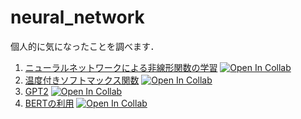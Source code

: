 # neural_network
個人的に気になったことを調べます．
1.  [ニューラルネットワークによる非線形関数の学習](Effect_of_activation_function.ipynb) [![Open In Collab](https://colab.research.google.com/assets/colab-badge.svg)](https://colab.research.google.com/github/yukiharada1228/neural_network/blob/main/Effect_of_activation_function.ipynb)
2.  [温度付きソフトマックス関数](温度付きソフトマックス関数.ipynb) [![Open In Collab](https://colab.research.google.com/assets/colab-badge.svg)](https://colab.research.google.com/github/yukiharada1228/neural_network/blob/main/温度付きソフトマックス関数.ipynb)
3.  [GPT2](GPT2.ipynb) [![Open In Collab](https://colab.research.google.com/assets/colab-badge.svg)](https://colab.research.google.com/github/yukiharada1228/neural_network/blob/main/GPT2.ipynb)
4.  [BERTの利用](BERTの利用.ipynb) [![Open In Collab](https://colab.research.google.com/assets/colab-badge.svg)](https://colab.research.google.com/github/yukiharada1228/neural_network/blob/main/BERTの利用.ipynb)
